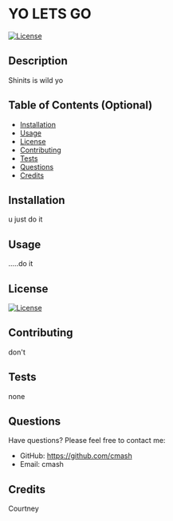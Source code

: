 
# YO LETS GO        
[![License](https://img.shields.io/badge/license-none-red.svg)]()

## Description    

Shinits is wild yo    

## Table of Contents (Optional)    

- [Installation](#installation)
- [Usage](#usage)    
- [License](#license)
- [Contributing](#contributing)
- [Tests](#tests)
- [Questions](#questions)
- [Credits](#credits)

## Installation    

u just do it    

## Usage

.....do it    

## License
[![License](https://img.shields.io/badge/license-none-red.svg)]()
    

## Contributing
don't    

## Tests
none    

## Questions
Have questions? Please feel free to contact me:    
* GitHub: https://github.com/cmash    
* Email: cmash    

## Credits    
Courtney 
  